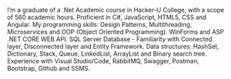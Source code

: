 
I’m a graduate of a .Net Academic course in Hacker-U College, with a scope of 560 academic hours.
Proficient in C#, JavaScript, HTML5, CSS and Angular.
My programming skills:
Design Patterns, Multithreading, Microservices and OOP (Object Oriented Programming).
WinForms and ASP .NET CORE WEB API.
SQL Server Database - Familiarity with Connected layer, Disconnected layer and Entity Framework.
Data structures: HashSet, Dictionary, Stack, Queue, LinkedList, ArrayList and Binary search tree.
Experience with Visual Studio/Code, RabbitMQ, Swagger, Postman, Bootstrap, Github and SSMS.

<!--
**NatiaSva/NatiaSva** is a ✨ _special_ ✨ repository because its `README.md` (this file) appears on your GitHub profile.

Here are some ideas to get you started:

- 🔭 I’m currently working on ...
- 🌱 I’m currently learning ...
- 👯 I’m looking to collaborate on ...
- 🤔 I’m looking for help with ...
- 💬 Ask me about ...
- 📫 nat25520@gmail.com
- 😄 Pronouns: ...
- ⚡ Fun fact: ...
-->
